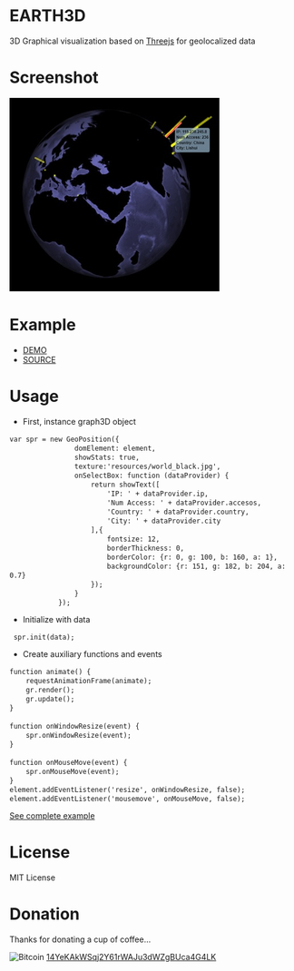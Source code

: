 EARTH3D
=======
3D Graphical visualization based on [Threejs](https://threejs.org/ "Threejs link") for geolocalized data

Screenshot
==========
![Screenshot](https://github.com/vboluda/3d-lab/blob/master/earth3d/example/resources/Screenshot.jpg)

Example
=======
* [DEMO](https://vboluda.github.io/earth3d/example/example.html "EARTH3D demo")
* [SOURCE](https://github.com/vboluda/3d-lab/blob/master/earth3d/lib/earth3d.js "Graph3D source")


Usage
=====
* First, instance graph3D object
```
var spr = new GeoPosition({ 
                domElement: element,
                showStats: true,
                texture:'resources/world_black.jpg',
                onSelectBox: function (dataProvider) {
                    return showText([
                        'IP: ' + dataProvider.ip,
                        'Num Access: ' + dataProvider.accesos,
                        'Country: ' + dataProvider.country,
                        'City: ' + dataProvider.city
                    ],{         
                        fontsize: 12,
                        borderThickness: 0,
                        borderColor: {r: 0, g: 100, b: 160, a: 1},
                        backgroundColor: {r: 151, g: 182, b: 204, a: 0.7}
                    });
                }
            }); 
```

* Initialize with data
```
 spr.init(data);
```

* Create auxiliary functions and events
```
function animate() {
    requestAnimationFrame(animate);
    gr.render();
    gr.update();
}

function onWindowResize(event) {
    spr.onWindowResize(event);
}

function onMouseMove(event) {
    spr.onMouseMove(event);
}
element.addEventListener('resize', onWindowResize, false);
element.addEventListener('mousemove', onMouseMove, false);
```

[See complete example](https://github.com/vboluda/3d-lab/blob/master/earth3d/example/example.html "Graph3D example")

License
========
MIT License

Donation
========
Thanks for donating a cup of coffee...

<div>
 <img src="https://upload.wikimedia.org/wikipedia/commons/4/46/Bitcoin.svg" alt="Bitcoin" width="15px" height="15px">
<a href="bitcoin:14YeKAkWSqj2Y61rWAJu3dWZgBUca4G4LK](bitcoin:14YeKAkWSqj2Y61rWAJu3dWZgBUca4G4LK">14YeKAkWSqj2Y61rWAJu3dWZgBUca4G4LK</a>
</div>
